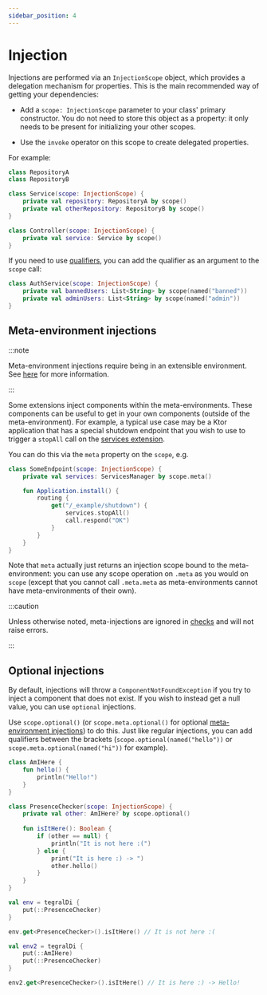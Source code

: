 ```yaml
---
sidebar_position: 4
---
```


# Injection

Injections are performed via an `InjectionScope` object, which provides a delegation mechanism for properties. This is the main recommended way of getting your dependencies:

- Add a `scope: InjectionScope` parameter to your class' primary constructor. You do not need to store this object as a property: it only needs to be present for initializing your other scopes.

- Use the `invoke` operator on this scope to create delegated properties.

For example:

```kotlin
class RepositoryA
class RepositoryB

class Service(scope: InjectionScope) {
    private val repository: RepositoryA by scope()
    private val otherRepository: RepositoryB by scope()
}

class Controller(scope: InjectionScope) {
    private val service: Service by scope()
}
```

If you need to use [qualifiers](#qualifiers), you can add the qualifier as an argument to the `scope` call:

```kotlin
class AuthService(scope: InjectionScope) {
    private val bannedUsers: List<String> by scope(named("banned"))
    private val adminUsers: List<String> by scope(named("admin"))
}
```

## Meta-environment injections

:::note

Meta-environment injections require being in an extensible environment. See [here](./extensions/index.md#meta-environment) for more information.

:::

Some extensions inject components within the meta-environments. These components can be useful to get in your own components (outside of the meta-environment). For example, a typical use case may be a Ktor application that has a special shutdown endpoint that you wish to use to trigger a `stopAll` call on the [services extension](extensions/services.md).

You can do this via the `meta` property on the `scope`, e.g.

```kotlin
class SomeEndpoint(scope: InjectionScope) {
    private val services: ServicesManager by scope.meta()

    fun Application.install() {
        routing {
            get("/_example/shutdown") {
                services.stopAll()
                call.respond("OK")
            }
        }
    }
}
```

Note that `meta` actually just returns an injection scope bound to the meta-environment: you can use any scope operation on `.meta` as you would on `scope` (except that you cannot call `.meta.meta` as meta-environments cannot have meta-environments of their own).

:::caution

Unless otherwise noted, meta-injections are ignored in [checks](./testing/checks.md) and will not raise errors.

:::

## Optional injections

By default, injections will throw a `ComponentNotFoundException` if you try to inject a component that does not exist. If you wish to instead get a null value, you can use `optional` injections.

Use `scope.optional()` (or `scope.meta.optional()` for optional [meta-environment injections](#meta-environment-injections)) to do this. Just like regular injections, you can add qualifiers between the brackets (`scope.optional(named("hello"))` or `scope.meta.optional(named("hi"))` for example).

```kotlin
class AmIHere {
    fun hello() {
        println("Hello!")
    }
}

class PresenceChecker(scope: InjectionScope) {
    private val other: AmIHere? by scope.optional()
    
    fun isItHere(): Boolean {
        if (other == null) {
            println("It is not here :(")
        } else {
            print("It is here :) -> ")
            other.hello()
        }
    }
}

val env = tegralDi {
    put(::PresenceChecker)
} 

env.get<PresenceChecker>().isItHere() // It is not here :(

val env2 = tegralDi {
    put(::AmIHere)
    put(::PresenceChecker)
}

env2.get<PresenceChecker>().isItHere() // It is here :) -> Hello!
```
